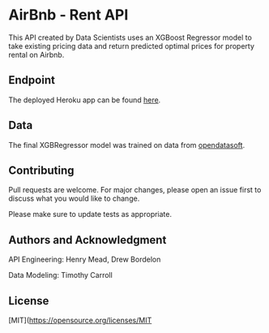 # AirBnb - Rent API

This API created by Data Scientists uses an XGBoost Regressor model to take existing pricing data and return predicted optimal prices for property rental on Airbnb.


## Endpoint

The deployed Heroku app can be found [here](https://air-bnb-price.herokuapp.com/).


## Data

The final XGBRegressor model was trained on data from [opendatasoft](https://public.opendatasoft.com/explore/dataset/airbnb-listings/export/?disjunctive.host_verifications&disjunctive.amenities&disjunctive.features). 



## Contributing
Pull requests are welcome. For major changes, please open an issue first to discuss what you would like to change.

Please make sure to update tests as appropriate.

## Authors and Acknowledgment
API Engineering: Henry Mead, Drew Bordelon

Data Modeling: Timothy Carroll

## License
[MIT](https://opensource.org/licenses/MIT
